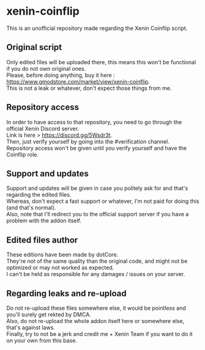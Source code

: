 # xenin-coinflip
This is an unofficial repository made regarding the Xenin Coinflip script.  

## Original script
Only edited files will be uploaded there, this means this won't be functional if you do not own original ones.  
Please, before doing anything, buy it here : https://www.gmodstore.com/market/view/xenin-coinflip.  
This is not a leak or whatever, don't expect those things from me.  

## Repository access
In order to have access to that repository, you need to go through the official Xenin Discord server.  
Link is here > https://discord.gg/5Wsdr3t.  
Then, just verify yourself by going into the #verification channel.  
Repository access won't be given until you verify yourself and have the Coinflip role.  

## Support and updates
Support and updates will be given in case you politely ask for and that's regarding the edited files.  
Whereas, don't expect a fast support or whatever, I'm not paid for doing this (and that's normal).  
Also, note that I'll redirect you to the official support server if you have a problem with the addon itself.  

## Edited files author
These editions have been made by dotCore.  
They're not of the same quality than the original code, and might not be optimized or may not worked as expected.  
I can't be held as responsible for any damages / issues on your server.  

## Regarding leaks and re-upload
Do not re-upload these files somewhere else, it would be pointless and you'll surely get rekted by DMCA.  
Also, do not re-upload the whole addon itself here or somewhere else, that's against laws.  
Finally, try to not be a jerk and credit me + Xenin Team if you want to do it on your own from this base.  
